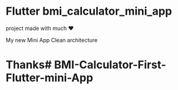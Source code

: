 # Flutter bmi_calculator_mini_app
project made with much ❤️

My new Mini App Clean architecture


# Thanks#   B M I - C a l c u l a t o r - F i r s t - F l u t t e r - m i n i - A p p  
 